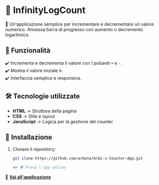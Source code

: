 # 🎯 InfinityLogCount

🔢 Un'applicazione semplice per incrementare e decrementare un valore numerico. Annessa barra di progresso con aumento o decremento logaritmico.

## 🚀 Funzionalità
✔️ Incrementa e decrementa il valore con i pulsanti `+` e `-`.  
✔️ Mostra il valore iniziale `0`.  
✔️ Interfaccia semplice e responsiva.  

## 🛠 Tecnologie utilizzate
- **HTML** → Struttura della pagina  
- **CSS** → Stile e layout  
- **JavaScript** → Logica per la gestione del counter  

## 📌 Installazione
1. Clonare il repository:
   ```sh
   git clone https://github.com/arbone/Arbi-s-Counter-App.git

   ## 🌍 Prova l'app online
🔗 [**Vai all'applicazione**](https://arbone.github.io/Arbi-s-Counter-App/)